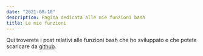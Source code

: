 ```yaml
---
date: "2021-08-10"
description: Pagina dedicata alle mie funzioni bash
title: Le mie funzioni
---
```

Qui troverete i post relativi alle funzioni bash che ho sviluppato e che potete scaricare da [github](https://github.com/mmiots9/bash-functions).
